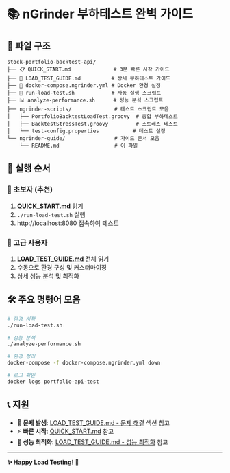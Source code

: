 # 📚 nGrinder 부하테스트 완벽 가이드

## 📁 파일 구조
```
stock-portfolio-backtest-api/
├── 📋 QUICK_START.md              # 3분 빠른 시작 가이드
├── 📖 LOAD_TEST_GUIDE.md          # 상세 부하테스트 가이드
├── 🐳 docker-compose.ngrinder.yml # Docker 환경 설정
├── 🚀 run-load-test.sh            # 자동 실행 스크립트
├── 📊 analyze-performance.sh      # 성능 분석 스크립트
├── ngrinder-scripts/              # 테스트 스크립트 모음
│   ├── PortfolioBacktestLoadTest.groovy  # 종합 부하테스트
│   ├── BacktestStressTest.groovy         # 스트레스 테스트
│   └── test-config.properties           # 테스트 설정
└── ngrinder-guide/                # 가이드 문서 모음
    └── README.md                  # 이 파일
```

## 🎯 실행 순서

### 🚀 초보자 (추천)
1. **[QUICK_START.md](../QUICK_START.md)** 읽기
2. `./run-load-test.sh` 실행
3. http://localhost:8080 접속하여 테스트

### 🔧 고급 사용자
1. **[LOAD_TEST_GUIDE.md](../LOAD_TEST_GUIDE.md)** 전체 읽기
2. 수동으로 환경 구성 및 커스터마이징
3. 상세 성능 분석 및 최적화

## 🛠️ 주요 명령어 모음

```bash
# 환경 시작
./run-load-test.sh

# 성능 분석
./analyze-performance.sh

# 환경 정리
docker-compose -f docker-compose.ngrinder.yml down

# 로그 확인
docker logs portfolio-api-test
```

## 📞 지원

- 🐛 **문제 발생**: [LOAD_TEST_GUIDE.md - 문제 해결](../LOAD_TEST_GUIDE.md#문제-해결) 섹션 참고
- ⚡ **빠른 시작**: [QUICK_START.md](../QUICK_START.md) 참고
- 🚀 **성능 최적화**: [LOAD_TEST_GUIDE.md - 성능 최적화](../LOAD_TEST_GUIDE.md#성능-최적화-가이드) 참고

---
**✨ Happy Load Testing! 🎉**